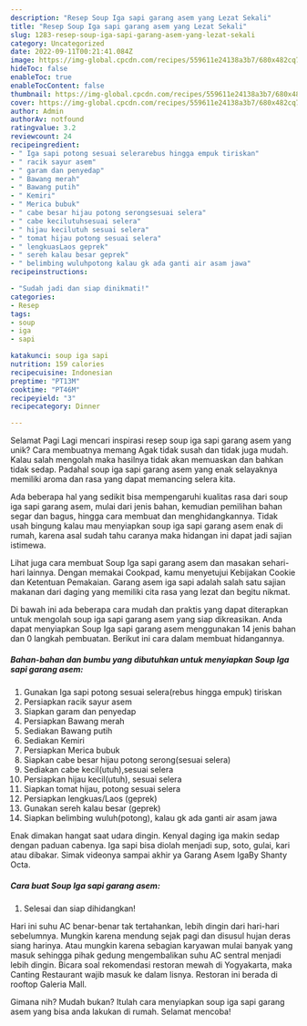 ```yaml
---
description: "Resep Soup Iga sapi garang asem yang Lezat Sekali"
title: "Resep Soup Iga sapi garang asem yang Lezat Sekali"
slug: 1283-resep-soup-iga-sapi-garang-asem-yang-lezat-sekali
category: Uncategorized
date: 2022-09-11T00:21:41.084Z
image: https://img-global.cpcdn.com/recipes/559611e24138a3b7/680x482cq70/soup-iga-sapi-garang-asem-foto-resep-utama.jpg
hideToc: false
enableToc: true
enableTocContent: false
thumbnail: https://img-global.cpcdn.com/recipes/559611e24138a3b7/680x482cq70/soup-iga-sapi-garang-asem-foto-resep-utama.jpg
cover: https://img-global.cpcdn.com/recipes/559611e24138a3b7/680x482cq70/soup-iga-sapi-garang-asem-foto-resep-utama.jpg
author: Admin
authorAv: notfound
ratingvalue: 3.2
reviewcount: 24
recipeingredient:
- " Iga sapi potong sesuai selerarebus hingga empuk tiriskan"
- " racik sayur asem"
- " garam dan penyedap"
- " Bawang merah"
- " Bawang putih"
- " Kemiri"
- " Merica bubuk"
- " cabe besar hijau potong serongsesuai selera"
- " cabe kecilutuhsesuai selera"
- " hijau kecilutuh sesuai selera"
- " tomat hijau potong sesuai selera"
- " lengkuasLaos geprek"
- " sereh kalau besar geprek"
- " belimbing wuluhpotong kalau gk ada ganti air asam jawa"
recipeinstructions:

- "Sudah jadi dan siap dinikmati!"
categories:
- Resep
tags:
- soup
- iga
- sapi

katakunci: soup iga sapi 
nutrition: 159 calories
recipecuisine: Indonesian
preptime: "PT13M"
cooktime: "PT46M"
recipeyield: "3"
recipecategory: Dinner

---
```



Selamat Pagi Lagi mencari inspirasi resep soup iga sapi garang asem yang unik? Cara membuatnya memang Agak tidak susah dan tidak juga mudah. Kalau salah mengolah maka hasilnya tidak akan memuaskan dan bahkan tidak sedap. Padahal soup iga sapi garang asem yang enak selayaknya memiliki aroma dan rasa yang dapat memancing selera kita.


Ada beberapa hal yang sedikit bisa mempengaruhi kualitas rasa dari soup iga sapi garang asem, mulai dari jenis bahan, kemudian pemilihan bahan segar dan bagus, hingga cara membuat dan menghidangkannya. Tidak usah bingung kalau mau menyiapkan soup iga sapi garang asem enak di rumah, karena asal sudah tahu caranya maka hidangan ini dapat jadi sajian istimewa.

Lihat juga cara membuat Soup Iga sapi garang asem dan masakan sehari-hari lainnya. Dengan memakai Cookpad, kamu menyetujui Kebijakan Cookie dan Ketentuan Pemakaian. Garang asem iga sapi adalah salah satu sajian makanan dari daging yang memiliki cita rasa yang lezat dan begitu nikmat.


Di bawah ini ada beberapa cara mudah dan praktis yang dapat diterapkan untuk mengolah soup iga sapi garang asem yang siap dikreasikan. Anda dapat menyiapkan Soup Iga sapi garang asem menggunakan 14 jenis bahan dan 0 langkah pembuatan. Berikut ini cara dalam membuat hidangannya.

<!--inarticleads1-->

##### Bahan-bahan dan bumbu yang dibutuhkan untuk menyiapkan Soup Iga sapi garang asem:

1. Gunakan  Iga sapi potong sesuai selera(rebus hingga empuk) tiriskan
1. Persiapkan  racik sayur asem
1. Siapkan  garam dan penyedap
1. Persiapkan  Bawang merah
1. Sediakan  Bawang putih
1. Sediakan  Kemiri
1. Persiapkan  Merica bubuk
1. Siapkan  cabe besar hijau potong serong(sesuai selera)
1. Sediakan  cabe kecil(utuh),sesuai selera
1. Persiapkan  hijau kecil(utuh), sesuai selera
1. Siapkan  tomat hijau, potong sesuai selera
1. Persiapkan  lengkuas/Laos (geprek)
1. Gunakan  sereh kalau besar (geprek)
1. Siapkan  belimbing wuluh(potong), kalau gk ada ganti air asam jawa


Enak dimakan hangat saat udara dingin. Kenyal daging iga makin sedap dengan paduan cabenya. Iga sapi bisa diolah menjadi sup, soto, gulai, kari atau dibakar. Simak videonya sampai akhir ya Garang Asem IgaBy Shanty Octa. 

<!--inarticleads2-->

##### Cara buat Soup Iga sapi garang asem:


1. Selesai dan siap dihidangkan!

Hari ini suhu AC benar-benar tak tertahankan, lebih dingin dari hari-hari sebelumnya. Mungkin karena mendung sejak pagi dan disusul hujan deras siang harinya. Atau mungkin karena sebagian karyawan mulai banyak yang masuk sehingga pihak gedung mengembalikan suhu AC sentral menjadi lebih dingin. Bicara soal rekomendasi restoran mewah di Yogyakarta, maka Canting Restaurant wajib masuk ke dalam lisnya. Restoran ini berada di rooftop Galeria Mall. 

Gimana nih? Mudah bukan? Itulah cara menyiapkan soup iga sapi garang asem yang bisa anda lakukan di rumah. Selamat mencoba!
